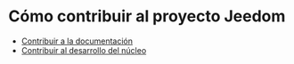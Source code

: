 # Cómo contribuir al proyecto Jeedom

- [Contribuir a la documentación](/es_ES/contribute/doc)
- [Contribuir al desarrollo del núcleo](/es_ES/contribute/core)